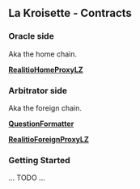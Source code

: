 ## La Kroisette - Contracts

### Oracle side
Aka the home chain.

**[RealitioHomeProxyLZ](https://sepolia.etherscan.io/address/0xcb01e0EE0d37E0e417Dc87174EE37F4d96Aa5957#code)**

### Arbitrator side
Aka the foreign chain.

**[QuestionFormatter](https://sepolia.arbiscan.io/address/0x1c22c32c12695361A7b8a4Ee3751A7f246014b7c#code)**

**[RealitioForeignProxyLZ](https://sepolia.arbiscan.io/address/0x91058Ba97BB923A2cd3c3a89aad45e3D8597c9CB#code)**

### Getting Started

... TODO ...